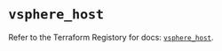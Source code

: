 # `vsphere_host`

Refer to the Terraform Registory for docs: [`vsphere_host`](https://registry.terraform.io/providers/hashicorp/vsphere/2.5.0/docs/resources/host).
